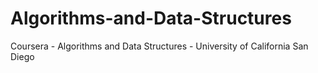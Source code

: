# Algorithms-and-Data-Structures
Coursera - Algorithms and Data Structures - University of California San Diego
